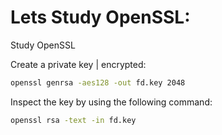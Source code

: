 # Lets Study OpenSSL:

Study OpenSSL

Create a private key | encrypted:
```bash
openssl genrsa -aes128 -out fd.key 2048
```

Inspect the key by using the following command: 
```bash
openssl rsa -text -in fd.key 
```
